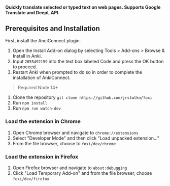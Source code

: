 #### Quickly translate selected or typed text on web pages. Supports Google Translate and DeepL API.

## Prerequisites and Installation

First, install the AnciConnect plugin.

1. Open the Install Add-on dialog by selecting Tools > Add-ons > Browse & Install in Anki.
2. Input `2055492159` into the text box labeled Code and press the OK button to proceed.
3. Restart Anki when prompted to do so in order to complete the installation of AnkiConnect.

> Required Node 14+

1. Clone the repository `git clone https://github.com/jrslwlkn/foxi`
2. Run `npm install`
3. Run `npm run watch-dev`

### Load the extension in Chrome

1. Open Chrome browser and navigate to `chrome://extensions`
2. Select "Developer Mode" and then click "Load unpacked extension..."
3. From the file browser, choose to `foxi/dev/chrome`

### Load the extension in Firefox

1. Open Firefox browser and navigate to `about:debugging`
2. Click "Load Temporary Add-on" and from the file browser, choose `foxi/dev/firefox`
